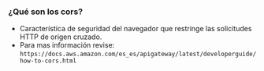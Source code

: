 ### ¿Qué son los cors?

* Característica de seguridad del navegador que restringe las solicitudes HTTP de origen cruzado. 
* Para mas información revise: `https://docs.aws.amazon.com/es_es/apigateway/latest/developerguide/how-to-cors.html`